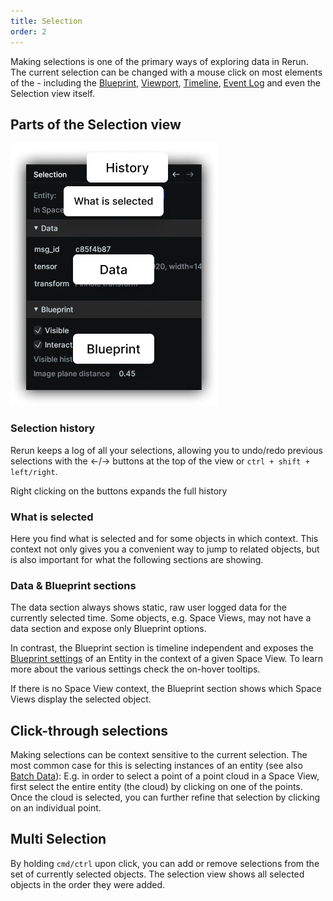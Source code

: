 ```yaml
---
title: Selection
order: 2
---
```


Making selections is one of the primary ways of exploring data in Rerun.
The current selection can be changed with a mouse click on most elements of the - 
including the [Blueprint](reference/viewer/blueprint.md), [Viewport](reference/viewer/viewport.md),
[Timeline](reference/viewer/timeline.md), [Event Log](reference/viewer/overview.md#event-log)
and even the Selection view itself.


Parts of the Selection view
---------------------------

![selection overview](/docs-media/selection-overview.png)

### Selection history
Rerun keeps a log of all your selections, allowing you to undo/redo previous selections
with the ←/→ buttons at the top of the view or `ctrl + shift + left/right`.

Right clicking on the buttons expands the full history

### What is selected
Here you find what is selected and for some objects in which context.
This context not only gives you a convenient way to jump to related objects,
but is also important for what the following sections are showing.

### Data & Blueprint sections
The data section always shows static, raw user logged data for the currently selected time.
Some objects, e.g. Space Views, may not have a data section and expose only Blueprint options.

In contrast, the Blueprint section is timeline independent and exposes the
[Blueprint settings](reference/viewer/blueprint.md) of an Entity in the context of a given Space View.
To learn more about the various settings check the on-hover tooltips.

If there is no Space View context, the Blueprint section shows which Space Views display the selected object.

Click-through selections
------------------------
Making selections can be context sensitive to the current selection.
The most common case for this is selecting instances of an entity (see also [Batch Data](concepts/batches.md)):
E.g. in order to select a point of a point cloud in a Space View,
first select the entire entity (the cloud) by clicking on one of the points.
Once the cloud is selected, you can further refine that selection by clicking on an individual point.

Multi Selection
---------------
By holding `cmd/ctrl` upon click, you can add or remove selections from the set of currently selected objects.
The selection view shows all selected objects in the order they were added.
